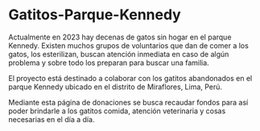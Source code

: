 # Gatitos-Parque-Kennedy
Actualmente en 2023 hay decenas de gatos sin hogar en el parque Kennedy. Existen muchos grupos de voluntarios que dan de comer a los gatos, los esterilizan, buscan atención inmediata en caso de algún problema y sobre todo los preparan para buscar una familia. 

El proyecto está destinado a colaborar con los gatitos abandonados en el parque Kennedy ubicado en el distrito de Miraflores, Lima, Perú.

Mediante esta página de donaciones se busca recaudar fondos para así poder brindarle a los gatitos comida, atención veterinaria y cosas necesarias en el día a día.


